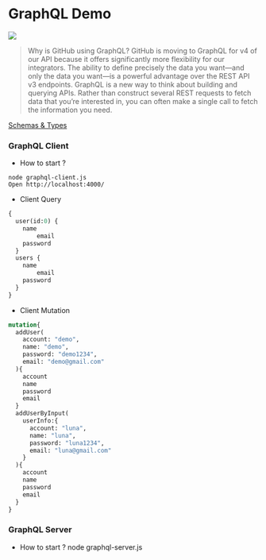 # GraphQL Demo

![](http://www.zhaiqianfeng.com/uploads/content/share/graphql.png)

> Why is GitHub using GraphQL?
GitHub is moving to GraphQL for v4 of our API because it offers significantly more flexibility for our integrators. The ability to define precisely the data you want—and only the data you want—is a powerful advantage over the REST API v3 endpoints.
GraphQL is a new way to think about building and querying APIs. Rather than construct several REST requests to fetch data that you’re interested in, you can often make a single call to fetch the information you need.

[Schemas & Types](https://toddmotto.com/react-create-class-versus-component/#syntax-differences)

### GraphQL Client


* How to start ?
```
node graphql-client.js
Open http://localhost:4000/
```

* Client Query

```graphql
{
  user(id:0) {
    name
 		email
    password
  }
  users {
    name
 		email
    password
  }
}
```

* Client Mutation

```graphql
mutation{
  addUser(
    account: "demo",
    name: "demo",
    password: "demo1234",
    email: "demo@gmail.com"
  ){
    account
    name
    password
    email
  }
  addUserByInput(
    userInfo:{
      account: "luna",
      name: "luna",
      password: "luna1234",
      email: "luna@gmail.com"
    }
  ){
    account
    name
    password
    email
  }
}
```


### GraphQL Server

* How to start ?
node graphql-server.js
